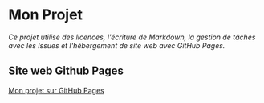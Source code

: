 # Mon Projet

*Ce projet utilise des licences, l'écriture de Markdown, la gestion de tâches avec les Issues et l'hébergement de site web avec GitHub Pages.*

## Site web Github Pages

[Mon projet sur GitHub Pages](https://2738720.github.io/projet8/)
